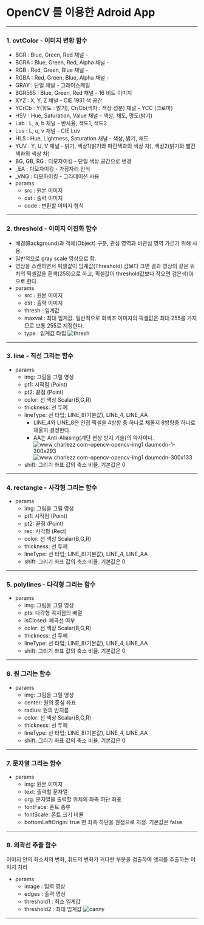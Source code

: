 OpenCV 를 이용한 Adroid App
===========================

<hr/>

### 1. cvtColor - 이미지 변환 함수

* BGR : Blue, Green, Red 채널 -
* BGRA : Blue, Green, Red, Alpha 채널 -
* RGB : Red, Green, Blue 채널 -
* RGBA : Red, Green, Blue, Alpha 채널 -
* GRAY : 단일 채널 - 그레이스케일
* BGR565 : Blue, Green, Red 채널 - 16 비트 이미지
* XYZ : X, Y, Z 채널 - CIE 1931 색 공간
* YCrCb : Y(휘도 : 밝기), Cr/Cb(색차 : 색상 성분) 채널 - YCC (크로마)
* HSV : Hue, Saturation, Value 채널 - 색상, 채도, 명도(밝기)
* Lab : L, a, b 채널	- 반사율, 색도1, 색도2
* Luv : L, u, v 채널	- CIE Luv
* HLS : Hue, Lightness, Saturation 채널 - 색상, 밝기, 채도
* YUV : Y, U, V 채널	- 밝기, 색상1(밝기와 파란색과의 색상 차), 색상2(밝기와 빨간색과의 색상 차)
* BG, GB, RG : 디모자이킹	- 단일 색상 공간으로 변경
* _EA : 디모자이킹 - 가장자리 인식
* _VNG : 디모자이킹 - 그라데이션 사용
* params
  * src : 원본 이미지
  * dst : 출력 이미지
  * code : 변환할 이미지 형식

<hr/>

### 2. threshold - 이미지 이진화 함수

* 배경(Background)과 객체(Object) 구분, 관심 영역과 비관심 영역 가르기 위해 사용.
* 일반적으로 gray scale 영상으로 함.
* 영상을 스캔하면서 픽셀값이 임계값(Threshold) 값보다 크면 결과 영상의 같은 위치의 픽셀값을 흰색(255)으로 하고, 픽셀값이 threshold값보다 작으면 검은색(0)으로 한다.
* params
  * src : 원본 이미지
  * dst : 출력 이미지
  * thresh : 임계값
  * maxval : 최대 임계값. 일반적으로 회색조 이미지의 픽셀값은 최대 255를 가지므로 보통 255로 지정한다.
  * type : 임계값 타입
    ![thresh](https://user-images.githubusercontent.com/90193598/172132997-4205395c-9937-4198-ab40-ef7ff2824da6.png)
    
<hr />

### 3. line - 직선 그리는 함수

* params
  * img: 그림을 그릴 영상
  * pt1: 시작점 (Point)
  * pt2: 끝점 (Point)
  * color: 선 색상 Scalar(B,G,R)
  * thickness: 선 두께
  * lineType: 선 타입; LINE_8(기본값), LINE_4, LINE_AA
    * LINE_4와 LINE_8은 인접 픽셀을 4방향 중 하나로 채울지 8방향중 하나로 채울지 결정한다.
    * AA는 Anti-Aliasing(계단 현상 방지 기술)의 약자이다.
      ![www charlezz com-opencv-opencv-img1 daumcdn-1-300x293](https://user-images.githubusercontent.com/90193598/173782494-edd1d13e-3f6f-4d04-9edd-7de2b7ac370c.png)
      ![www charlezz com-opencv-opencv-img1 daumcdn-300x133](https://user-images.githubusercontent.com/90193598/173782441-0aae2857-cf37-44dd-aa73-a163289a9323.png)
  * shift: 그리기 좌표 값의 축소 비율. 기본값은 0
  
<hr />

### 4. rectangle - 사각형 그리는 함수

* params
  * img: 그림을 그릴 영상
  * pt1: 시작점 (Point)
  * pt2: 끝점 (Point)
  * rec: 사각형 (Rect)
  * color: 선 색상 Scalar(B,G,R)
  * thickness: 선 두께
  * lineType: 선 타입; LINE_8(기본값), LINE_4, LINE_AA
  * shift: 그리기 좌표 값의 축소 비율. 기본값은 0
  
<hr />

### 5. polylines - 다각형 그리는 함수

* params
  * img: 그림을 그릴 영상
  * pts: 다각형 꼭지점의 배열
  * isClosed: 폐곡선 여부
  * color: 선 색상 Scalar(B,G,R)
  * thickness: 선 두께
  * lineType: 선 타입; LINE_8(기본값), LINE_4, LINE_AA
  * shift: 그리기 좌표 값의 축소 비율. 기본값은 0

<hr />

### 6. 원 그리는 함수

* params
  * img: 그림을 그릴 영상
  * center: 원의 중심 좌표
  * radius: 원의 반지름
  * color: 선 색상 Scalar(B,G,R)
  * thickness: 선 두께
  * lineType: 선 타입; LINE_8(기본값), LINE_4, LINE_AA
  * shift: 그리기 좌표 값의 축소 비율. 기본값은 0

<hr />

### 7. 문자열 그리는 함수

* params
  * img: 원본 이미지
  * text: 출력할 문자열
  * org: 문자열을 출력할 위치의 좌측 하단 좌표
  * fontFace: 폰트 종류
  * fontScale: 폰트 크기 비율
  * bottomLeftOrigin: true 면 좌측 하단을 원점으로 지정. 기본값은 false

<hr />

### 8. 외곽선 추출 함수
이미지 안의 화소치의 변화, 휘도의 변화가 커다란 부분을 검출하여 엣지를 추출하는 이미지 처리

* params
  * image : 입력 영상
  * edges : 출력 영상
  * threshold1 : 최소 임계값
  * threshold2 : 최대 임계값
    ![canny](https://user-images.githubusercontent.com/90193598/174196488-d4a6f07b-687f-45ae-9c88-ffa56b45e482.png)
    
<hr />